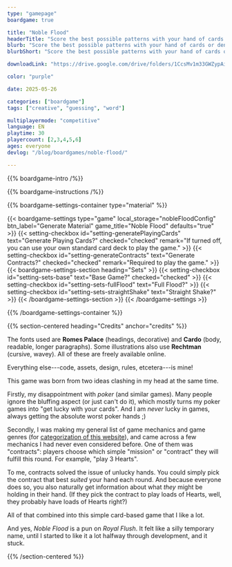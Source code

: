 ```yaml
---
type: "gamepage"
boardgame: true

title: "Noble Flood"
headerTitle: "Score the best possible patterns with your hand of cards or deny others the opportunity."
blurb: "Score the best possible patterns with your hand of cards or deny others the opportunity. Also playable with standard deck of cards."
blurbShort: "Score the best possible patterns with your hand of cards or deny others the opportunity."

downloadLink: "https://drive.google.com/drive/folders/1CcsMv1m33GWZypAiNYZgkpCh17RQtqW5"

color: "purple"

date: 2025-05-26

categories: ["boardgame"]
tags: ["creative", "guessing", "word"]

multiplayermode: "competitive"
language: EN
playtime: 30
playercount: [2,3,4,5,6]
ages: everyone
devlog: "/blog/boardgames/noble-flood/"

---
```


{{% boardgame-intro /%}}

{{% boardgame-instructions /%}}

{{% boardgame-settings-container type="material" %}}

{{< boardgame-settings type="game" local_storage="nobleFloodConfig" btn_label="Generate Material" game_title="Noble Flood" defaults="true" >}}
  {{< setting-checkbox id="setting-generatePlayingCards" text="Generate Playing Cards?" checked="checked" remark="If turned off, you can use your own standard card deck to play the game." >}}
  {{< setting-checkbox id="setting-generateContracts" text="Generate Contracts?" checked="checked" remark="Required to play the game." >}}
  {{< boardgame-settings-section heading="Sets" >}}
    {{< setting-checkbox id="setting-sets-base" text="Base Game?" checked="checked" >}}
    {{< setting-checkbox id="setting-sets-fullFlood" text="Full Flood?" >}}
    {{< setting-checkbox id="setting-sets-straightShake" text="Straight Shake?" >}}
  {{< /boardgame-settings-section >}}
{{< /boardgame-settings >}}

{{% /boardgame-settings-container %}}

{{% section-centered heading="Credits" anchor="credits" %}}

The fonts used are **Romes Palace** (headings, decorative) and **Cardo** (body, readable, longer paragraphs). Some illustrations also use **Rechtman** (cursive, wavey). All of these are freely available online.

Everything else---code, assets, design, rules, etcetera---is mine!

This game was born from two ideas clashing in my head at the same time. 

Firstly, my disappointment with _poker_ (and similar games). Many people ignore the bluffing aspect (or just can't do it), which mostly turns my poker games into "get lucky with your cards". And I am _never_ lucky in games, always getting the absolute worst poker hands ;)

Secondly, I was making my general list of game mechanics and game genres (for [categorization of this website](/tools/categorizer/)), and came across a few mechanics I had never even considered before. One of them was "contracts": players choose which simple "mission" or "contract" they will fulfill this round. For example, "play 3 Hearts".

To me, contracts solved the issue of unlucky hands. You could simply pick the contract that best _suited_ your hand each round. And because everyone does so, you also naturally get information about what _they_ might be holding in their hand. (If they pick the contract to play loads of Hearts, well, they probably have loads of Hearts right?)

All of that combined into this simple card-based game that I like a lot.

And yes, _Noble Flood_ is a pun on _Royal Flush_. It felt like a silly temporary name, until I started to like it a lot halfway through development, and it stuck.

{{% /section-centered %}}